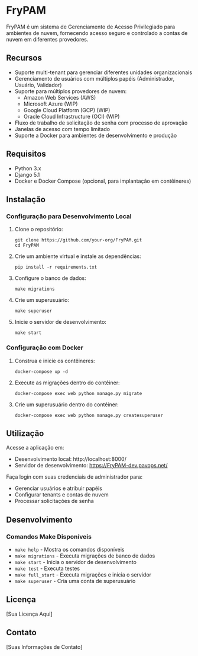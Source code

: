 # FryPAM

FryPAM é um sistema de Gerenciamento de Acesso Privilegiado para ambientes de nuvem, fornecendo acesso seguro e controlado a contas de nuvem em diferentes provedores.

## Recursos

- Suporte multi-tenant para gerenciar diferentes unidades organizacionais
- Gerenciamento de usuários com múltiplos papéis (Administrador, Usuário, Validador)
- Suporte para múltiplos provedores de nuvem:
  - Amazon Web Services (AWS)
  - Microsoft Azure (WIP)
  - Google Cloud Platform (GCP) (WIP)
  - Oracle Cloud Infrastructure (OCI) (WIP)
- Fluxo de trabalho de solicitação de senha com processo de aprovação
- Janelas de acesso com tempo limitado
- Suporte a Docker para ambientes de desenvolvimento e produção

## Requisitos

- Python 3.x
- Django 5.1
- Docker e Docker Compose (opcional, para implantação em contêineres)

## Instalação

### Configuração para Desenvolvimento Local

1. Clone o repositório:
   ```
   git clone https://github.com/your-org/FryPAM.git
   cd FryPAM
   ```

2. Crie um ambiente virtual e instale as dependências:
   ```
   pip install -r requirements.txt
   ```

3. Configure o banco de dados:
   ```
   make migrations
   ```

4. Crie um superusuário:
   ```
   make superuser
   ```

5. Inicie o servidor de desenvolvimento:
   ```
   make start
   ```

### Configuração com Docker

1. Construa e inicie os contêineres:
   ```
   docker-compose up -d
   ```

2. Execute as migrações dentro do contêiner:
   ```
   docker-compose exec web python manage.py migrate
   ```

3. Crie um superusuário dentro do contêiner:
   ```
   docker-compose exec web python manage.py createsuperuser
   ```

## Utilização

Acesse a aplicação em:
- Desenvolvimento local: http://localhost:8000/
- Servidor de desenvolvimento: https://FryPAM-dev.pavops.net/

Faça login com suas credenciais de administrador para:
- Gerenciar usuários e atribuir papéis
- Configurar tenants e contas de nuvem
- Processar solicitações de senha

## Desenvolvimento

### Comandos Make Disponíveis

- `make help` - Mostra os comandos disponíveis
- `make migrations` - Executa migrações de banco de dados
- `make start` - Inicia o servidor de desenvolvimento
- `make test` - Executa testes
- `make full_start` - Executa migrações e inicia o servidor
- `make superuser` - Cria uma conta de superusuário

## Licença

[Sua Licença Aqui]

## Contato

[Suas Informações de Contato]
